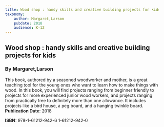 ```yaml
---
title: Wood shop : handy skills and creative building projects for kids
taxonomy:
	author: Margaret,Larson
	pubdate: 2018
	audience: K-12
---
```

## Wood shop : handy skills and creative building projects for kids
### By Margaret,Larson

This book, authored by a seasoned woodworker and mother, is a great teaching tool for the young ones who want to learn how to make things with wood.  In this book, you will find projects ranging from beginner friendly to projects for more experienced junior wood workers, and projects ranging from practically free to definitely more than one allowance.  It includes projects like a bird house, a peg board, and a hanging twinkle board.
**Publication Date:** 2018

**ISBN:** 978-1-61212-942-6 1-61212-942-0